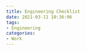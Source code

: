 ```yaml
---
title: Engineering Checklist
date: 2021-03-11 10:36:06
tags:
- Engineering
categories:
- Work
---
```

